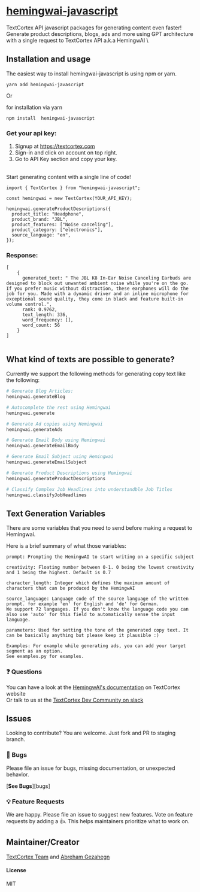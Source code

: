 # [hemingwai-javascript](https://textcortex.com/documentation/api)

TextCortex API javascript packages for generating content even faster! Generate product descriptions, blogs, ads and more using GPT architecture with a single request to TextCortex API a.k.a HemingwAI
\

## Installation and usage

The easiest way to install hemingwai-javascript is using npm or yarn.

```
yarn add hemingwai-javascript
```

Or

for installation via yarn

```
npm install  hemingwai-javascript
```

### Get your api key:

1. Signup at https://textcortex.com
2. Sign-in and click on account on top right.
3. Go to API Key section and copy your key.

\
Start generating content with a single line of code!

```
import { TextCortex } from "hemingwai-javascript";

const hemingwai = new TextCortex(YOUR_API_KEY);

hemingwai.generateProductDescriptions({
  product_title: "Headphone",
  product_brand: "JBL",
  product_features: ["Noise canceling"],
  product_category: ["electronics"],
  source_language: "en",
});

```

### Response:

```
[
    {
      generated_text: " The JBL K8 In-Ear Noise Canceling Earbuds are designed to block out unwanted ambient noise while you're on the go. If you prefer music without distraction, these earphones will do the job for you. Made with a dynamic driver and an inline microphone for exceptional sound quality, they come in black and feature built-in volume control.",
      rank: 0.9762,
      text_length: 336,
      word_frequency: [],
      word_count: 56
    }
]


```

## What kind of texts are possible to generate?

Currently we support the following methods for generating copy text like the following:

```python
# Generate Blog Articles:
hemingwai.generateBlog

# Autocomplete the rest using Hemingwai
hemingwai.generate

# Generate Ad copies using Hemingwai
hemingwai.generateAds

# Generate Email Body using Hemingwai
hemingwai.generateEmailBody

# Generate Email Subject using Hemingwai
hemingwai.generateEmailSubject

# Generate Product Descriptions using Hemingwai
hemingwai.generateProductDescriptions

# Classify Complex Job Headlines into understandble Job Titles
hemingwai.classifyJobHeadlines
```

## Text Generation Variables

There are some variables that you need to send before making a request to Hemingwai.

Here is a brief summary of what those variables:

```
prompt: Prompting the HemingwAI to start writing on a specific subject

creativity: Floating number between 0-1. 0 being the lowest creativity and 1 being the highest. Default is 0.7

character_length: Integer which defines the maximum amount of characters that can be produced by the HemingwAI

source_language: Language code of the source language of the written prompt. for example 'en' for English and 'de' for German.
We support 72 languages. If you don't know the language code you can also use 'auto' for this field to automatically sense the input language.

parameters: Used for setting the tone of the generated copy text. It can be basically anything but please keep it plausible :)

Examples: For example while generating ads, you can add your target segment as an option.
See examples.py for examples.
```

### ❓ Questions

You can have a look at the [HemingwAI's documentation](https://textcortex.com/documentation/api) on TextCortex website
\
Or talk to us at the [TextCortex Dev Community on slack](https://join.slack.com/t/textcortexaicommunity/shared_invite/zt-rmaw7j10-Lz9vf86aF5I_fYZAS7JafQ)

## Issues

Looking to contribute? You are welcome. Just fork and PR to staging branch.

### 🐛 Bugs

Please file an issue for bugs, missing documentation, or unexpected behavior.

[**See Bugs**][bugs]

### 💡 Feature Requests

We are happy. Please file an issue to suggest new features. Vote on feature requests by adding a 👍. This helps maintainers prioritize what to work on.

## Maintainer/Creator

[TextCortex Team](https://textcortex.com) and [Abreham Gezahegn](https://github.com/abrehamgezahegn)

#### License

MIT
